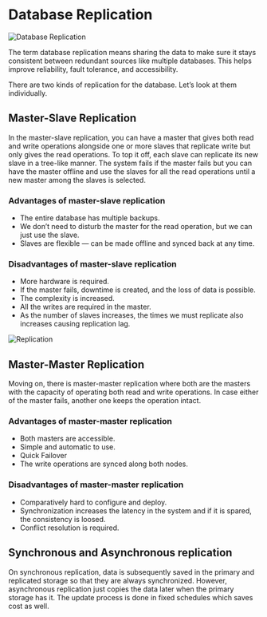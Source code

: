 # Database Replication

![Database Replication](https://miro.medium.com/v2/resize:fit:1100/format:webp/1*goeZRRmY3C4_69ZJ4fsMYA.jpeg)

The term database replication means sharing the data to make sure it stays consistent between redundant sources like multiple databases. This helps improve reliability, fault tolerance, and accessibility.

There are two kinds of replication for the database. Let’s look at them individually.

## Master-Slave Replication

In the master-slave replication, you can have a master that gives both read and write operations alongside one or more slaves that replicate write but only gives the read operations. To top it off, each slave can replicate its new slave in a tree-like manner. The system fails if the master fails but you can have the master offline and use the slaves for all the read operations until a new master among the slaves is selected.

### Advantages of master-slave replication

- The entire database has multiple backups.
- We don’t need to disturb the master for the read operation, but we can just use the slave.
- Slaves are flexible — can be made offline and synced back at any time.

### Disadvantages of master-slave replication

- More hardware is required.
- If the master fails, downtime is created, and the loss of data is possible.
- The complexity is increased.
- All the writes are required in the master.
- As the number of slaves increases, the times we must replicate also increases causing replication lag.

![Replication](https://miro.medium.com/v2/resize:fit:1100/format:webp/1*1qBlQxpvmzJqs6HYjr97MA.jpeg)

## Master-Master Replication

Moving on, there is master-master replication where both are the masters with the capacity of operating both read and write operations. In case either of the master fails, another one keeps the operation intact.

### Advantages of master-master replication

- Both masters are accessible.
- Simple and automatic to use.
- Quick Failover
- The write operations are synced along both nodes.

### Disadvantages of master-master replication

- Comparatively hard to configure and deploy.
- Synchronization increases the latency in the system and if it is spared, the consistency is loosed.
- Conflict resolution is required.

## Synchronous and Asynchronous replication

On synchronous replication, data is subsequently saved in the primary and replicated storage so that they are always synchronized. However, asynchronous replication just copies the data later when the primary storage has it. The update process is done in fixed schedules which saves cost as well.
